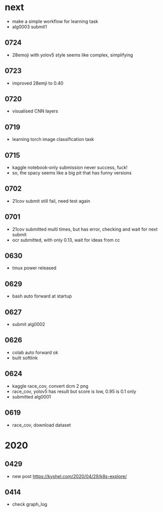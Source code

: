 # next
- make a simple workflow for learning task 
- alg0003 submit1

## 0724
- 28emoji with yolov5 style seems like complex, simplifying

## 0723
- improved 28emji to 0.40

## 0720
-  visualised CNN layers


## 0719
- learning torch image classification task
 
## 0715
- kaggle notebook-only submission never success, fuck!
- so, the spacy seems like a big pit that has funny versions

## 0702
- 21cov submit still fail, need test again

## 0701
- 21cov submitted multi times, but has error, checking and wait for next submit
- ocr submitted, with only 0.13, wait for ideas from cc



## 0630
- tmux power released 

## 0629
- bash auto forward at startup

## 0627
- submit alg0002


## 0626
- colab auto forward ok
- built softlink



## 0624
- kaggle race_cov, convert dcm 2 png
- race_cov, yolov5 has result but score is low, 0.95 is 0.1 only
- submitted alg0001



## 0619
- race_cov, download dataset




# 2020

## 0429
- new post https://kyshel.com/2020/04/29/k8s-explore/


## 0414
- check graph_log

 

 
